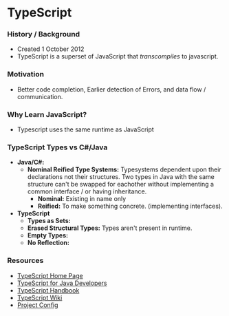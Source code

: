 # TypeScript
### History / Background 
- Created 1 October 2012
- TypeScript is a superset of JavaScript that *transcompiles* to javascript.
### Motivation
- Better code completion, Earlier detection of Errors, and data flow / communication.
### Why Learn JavaScript?
- Typescript uses the same runtime as JavaScript
### TypeScript Types vs C#/Java
- **Java/C#:**
  -  **Nominal Reified Type Systems:** Typesystems dependent upon their declarations not their structures. Two types in Java with the same structure can't be swapped for eachother without implementing a common interface / or having inheritance.
     - **Nominal:** Existing in name only
     - **Reified:** To make something concrete. (implementing interfaces).
- **TypeScript**
  - **Types as Sets:**
  - **Erased Structural Types:** Types aren't present in runtime.
  - **Empty Types:**
  - **No Reflection:**






### Resources 
- [TypeScript Home Page](https://www.typescriptlang.org/)
- [TypeScript for Java Developers](https://www.typescriptlang.org/docs/handbook/typescript-in-5-minutes-oop.html)
- [TypeScript Handbook](https://www.typescriptlang.org/docs/handbook/intro.html)
- [TypeScript Wiki](https://en.wikipedia.org/wiki/TypeScript)
- [Project Config](https://www.typescriptlang.org/docs/handbook/tsconfig-json.html)